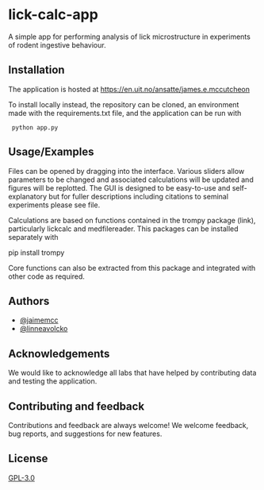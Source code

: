 
# lick-calc-app

A simple app for performing analysis of lick microstructure in experiments of rodent ingestive behaviour.


## Installation

The application is hosted at https://en.uit.no/ansatte/james.e.mccutcheon

To install locally instead, the repository can be cloned, an environment made with the requirements.txt file, and the application can be run with

```
 python app.py
```
    
## Usage/Examples

Files can be opened by dragging into the interface. Various sliders allow parameters to be changed and associated calculations will be updated and figures will be replotted. The GUI is designed to be easy-to-use and self-explanatory but for fuller descriptions including citations to seminal experiments please see file.

Calculations are based on functions contained in the trompy package (link), particularly lickcalc and medfilereader. This packages can be installed separately with

pip install trompy

Core functions can also be extracted from this package and integrated with other code as required.


## Authors

- [@jaimemcc](https://www.github.com/jaimemcc)
- [@linneavolcko](https://www.github.com/linneavolcko)


## Acknowledgements

We would like to acknowledge all labs that have helped by contributing data and testing the application.


## Contributing and feedback

Contributions and feedback are always welcome! We welcome feedback, bug reports, and suggestions for new features.


## License

[GPL-3.0](https://choosealicense.com/licenses/gpl-3.0/)

